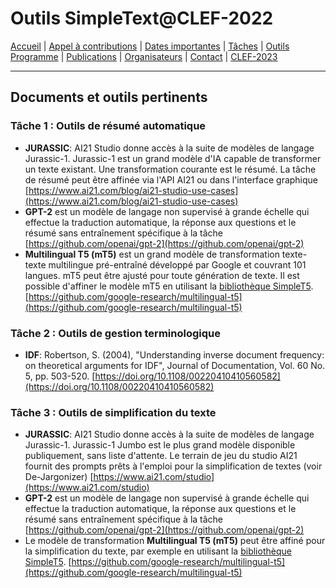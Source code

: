 # Outils SimpleText@CLEF-2022

[Accueil](./) | [Appel à contributions](./CFP) | [Dates importantes](./dates) | [Tâches](./tasks)  | [Outils](./tools) 
[Programme](./program) | [Publications](./publications) | [Organisateurs](./organisers) | [Contact](./contact) | [CLEF-2023](https://simpletext-project.com/2023/clef)

---

## Documents et outils pertinents
### Tâche 1 : Outils de résumé automatique
* **JURASSIC**: AI21 Studio donne accès à la suite de modèles de langage Jurassic-1. Jurassic-1 est un grand modèle d'IA capable de transformer un texte existant. Une transformation courante est le résumé. La tâche de résumé peut être affinée via l'API AI21 ou dans l'interface graphique [https://www.ai21.com/blog/ai21-studio-use-cases](https://www.ai21.com/blog/ai21-studio-use-cases)
* **GPT-2** est un modèle de langage non supervisé à grande échelle qui effectue la traduction automatique, la réponse aux questions et le résumé sans entraînement spécifique à la tâche [https://github.com/openai/gpt-2](https://github.com/openai/gpt-2)
* **Multilingual T5 (mT5)**  est un grand modèle de transformation texte-texte multilingue pré-entraîné développé par Google et couvrant 101 langues. mT5 peut être ajusté pour toute génération de texte. Il est possible d'affiner le modèle mT5 en utilisant la [bibliothèque SimpleT5](https://github.com/Shivanandroy/simpleT5/). [https://github.com/google-research/multilingual-t5](https://github.com/google-research/multilingual-t5)

### Tâche 2 : Outils de gestion terminologique
* **IDF**: Robertson, S. (2004), "Understanding inverse document frequency: on theoretical arguments for IDF", Journal of Documentation, Vol. 60 No. 5, pp. 503-520. [https://doi.org/10.1108/00220410410560582](https://doi.org/10.1108/00220410410560582)

### Tâche 3 : Outils de simplification du texte
* **JURASSIC**: AI21 Studio donne accès à la suite de modèles de langage Jurassic-1. Jurassic-1 Jumbo est le plus grand modèle disponible publiquement, sans liste d'attente. Le terrain de jeu du studio AI21 fournit des prompts prêts à l'emploi pour la simplification de textes (voir De-Jargonizer) [https://www.ai21.com/studio](https://www.ai21.com/studio)
* **GPT-2** est un modèle de langage non supervisé à grande échelle qui effectue la traduction automatique, la réponse aux questions et le résumé sans entraînement spécifique à la tâche [https://github.com/openai/gpt-2](https://github.com/openai/gpt-2)
* Le modèle de transformation **Multilingual T5 (mT5)** peut être affiné pour la simplification du texte, par exemple en utilisant la [bibliothèque SimpleT5](https://github.com/Shivanandroy/simpleT5/). [https://github.com/google-research/multilingual-t5](https://github.com/google-research/multilingual-t5)
